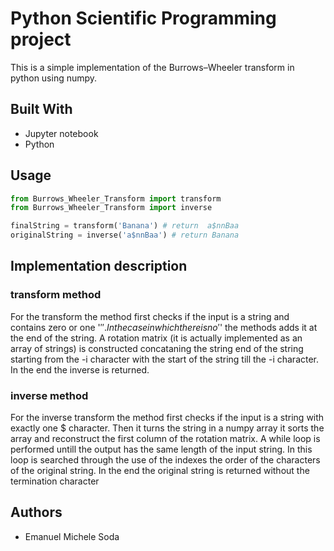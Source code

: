 # Python Scientific Programming project
This is a simple implementation of the Burrows–Wheeler transform in python using numpy. 

## Built With
* Jupyter notebook
* Python

## Usage

```python
from Burrows_Wheeler_Transform import transform
from Burrows_Wheeler_Transform import inverse

finalString = transform('Banana') # return  a$nnBaa
originalString = inverse('a$nnBaa') # return Banana
```




## Implementation description
###  transform method
For the transform the method first checks if the input is a string and contains zero or one '$''.
In the case in which there is no '$' the methods adds it at the end of the string.
A rotation matrix (it is actually implemented as an array of strings) is constructed concataning the string end of the string starting from the -i character with the start of the string till the -i character. In the end the inverse is returned.


### inverse method 
For the inverse transform the method first checks if the input is a string with exactly one $ character.
Then it turns the string in a numpy array it sorts the array and reconstruct the first column of the rotation matrix.
A while loop is performed untill the output has the same length of the input string. In this loop is searched through the use of the indexes the order of the characters of the original string. In the end the original string is returned without the termination character




## Authors
* Emanuel Michele Soda
